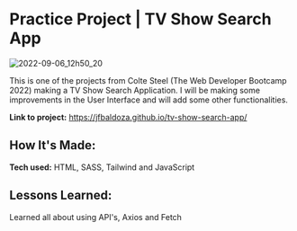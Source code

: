 # Practice Project | TV Show Search App

![2022-09-06_12h50_20](https://user-images.githubusercontent.com/99030599/188694553-db3b3d09-7e23-43f0-a5e3-b254fdb2523d.png)

This is one of the projects from Colte Steel (The Web Developer Bootcamp 2022) making a TV Show Search Application. I will be making some improvements in the User Interface and will add some other functionalities.

**Link to project:** https://jfbaldoza.github.io/tv-show-search-app/

## How It's Made:

**Tech used:** HTML, SASS, Tailwind and JavaScript

## Lessons Learned:

Learned all about using API's, Axios and Fetch
